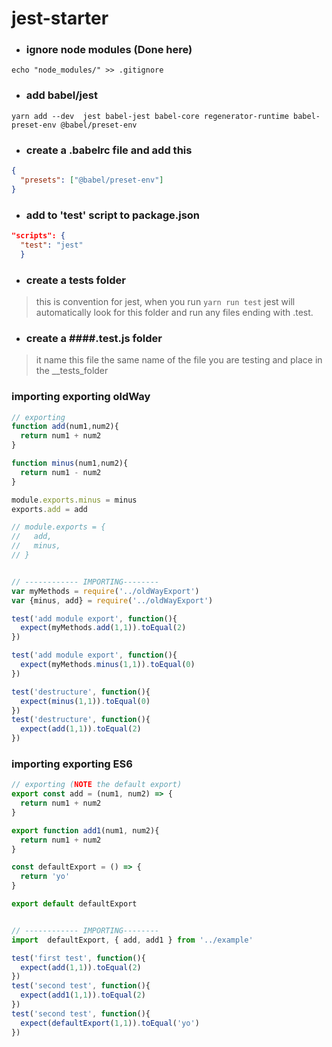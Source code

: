 # jest-starter

- ### ignore node modules (Done here)
`echo "node_modules/" >> .gitignore`

- ### add babel/jest 
`yarn add --dev  jest babel-jest babel-core regenerator-runtime babel-preset-env @babel/preset-env`

- ### create a .babelrc file and add this  
```json
{
  "presets": ["@babel/preset-env"]
}
```

- ### add to 'test' script to  package.json
```json
"scripts": {
  "test": "jest"
  } 
```  

- ### create a __tests__ folder
>this is convention for jest, when you run `yarn run test` jest will automatically look for this folder and run any files ending with  .test.

- ### create a ####.test.js folder
>it name this file the same name of the file you are testing and place in the __tests_folder

### importing exporting oldWay

```javascript
// exporting
function add(num1,num2){
  return num1 + num2
}

function minus(num1,num2){
  return num1 - num2
}

module.exports.minus = minus
exports.add = add

// module.exports = {
//   add,
//   minus,
// }
```
```javascript

// ------------ IMPORTING--------
var myMethods = require('../oldWayExport')
var {minus, add} = require('../oldWayExport')

test('add module export', function(){
  expect(myMethods.add(1,1)).toEqual(2)
})

test('add module export', function(){
  expect(myMethods.minus(1,1)).toEqual(0)
})

test('destructure', function(){
  expect(minus(1,1)).toEqual(0)
})
test('destructure', function(){
  expect(add(1,1)).toEqual(2)
})
```

### importing exporting ES6
```javascript
// exporting (NOTE the default export)
export const add = (num1, num2) => {
  return num1 + num2
}

export function add1(num1, num2){
  return num1 + num2
}

const defaultExport = () => {
  return 'yo'
}

export default defaultExport
```
```javascript

// ------------ IMPORTING--------
import  defaultExport, { add, add1 } from '../example'

test('first test', function(){
  expect(add(1,1)).toEqual(2)
})
test('second test', function(){
  expect(add1(1,1)).toEqual(2)
})
test('second test', function(){
  expect(defaultExport(1,1)).toEqual('yo')
})

```